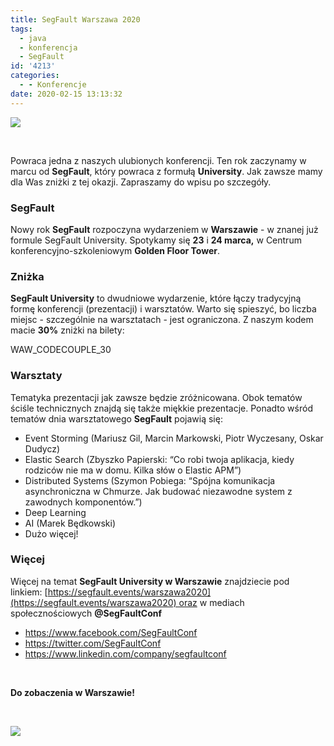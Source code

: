 ```yaml
---
title: SegFault Warszawa 2020
tags:
  - java
  - konferencja
  - SegFault
id: '4213'
categories:
  - - Konferencje
date: 2020-02-15 13:13:32
---
```


![](https://codecouple.pl/wp-content/uploads/2020/03/seg.jpg)

 

Powraca jedna z naszych ulubionych konferencji. Ten rok zaczynamy w marcu od **SegFault**, który powraca z formułą **University**. Jak zawsze mamy dla Was zniżki z tej okazji. Zapraszamy do wpisu po szczegóły.
<!-- more -->
### SegFault

Nowy rok **SegFault** rozpoczyna wydarzeniem w **Warszawie** - w znanej już formule SegFault University. Spotykamy się **23** i **24 marca,** w Centrum konferencyjno-szkoleniowym **Golden Floor Tower**.

### Zniżka

**SegFault University** to dwudniowe wydarzenie, które łączy tradycyjną formę konferencji (prezentacji) i warsztatów. Warto się spieszyć, bo liczba miejsc - szczególnie na warsztatach - jest ograniczona. Z naszym kodem macie **30%** zniżki na bilety:

WAW\_CODECOUPLE\_30

### Warsztaty

Tematyka prezentacji jak zawsze będzie zróżnicowana. Obok tematów ściśle technicznych znajdą się także miękkie prezentacje. Ponadto wśród tematów dnia warsztatowego **SegFault** pojawią się:

*   Event Storming (Mariusz Gil, Marcin Markowski, Piotr Wyczesany, Oskar Dudycz)
*   Elastic Search (Zbyszko Papierski: “Co robi twoja aplikacja, kiedy rodziców nie ma w domu. Kilka słów o Elastic APM”)
*   Distributed Systems (Szymon Pobiega: “Spójna komunikacja asynchroniczna w Chmurze. Jak budować niezawodne system z zawodnych komponentów.”)
*   Deep Learning
*   AI (Marek Będkowski)
*   Dużo więcej!

### Więcej

Więcej na temat **SegFault University w Warszawie** znajdziecie pod linkiem: [https://segfault.events/warszawa2020](https://segfault.events/warszawa2020) oraz w mediach społecznościowych **@SegFaultConf**

*   https://www.facebook.com/SegFaultConf
*   https://twitter.com/SegFaultConf
*   https://www.linkedin.com/company/segfaultconf

 

**Do zobaczenia w Warszawie!**

 

![](https://codecouple.pl/wp-content/uploads/2020/03/segfault-1024x479.png)